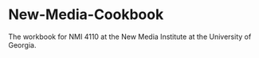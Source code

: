 New-Media-Cookbook
==================

The workbook for NMI 4110 at the New Media Institute at the University of Georgia.
